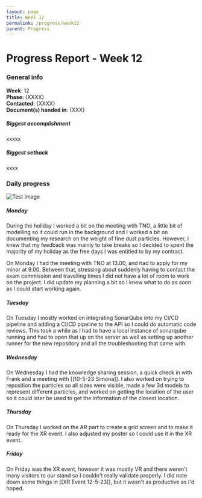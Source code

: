 ```yaml
---
layout: page
title: Week 12
permalink: /progress/week12
parent: Progress
---
```

# Progress Report - Week 12

### General info
**Week**: 12  
**Phase**: {XXXX}  
**Contacted**: {XXXX}  
**Document(s) handed in**: {XXX}  

##### Biggest accomplishment
xxxxx

##### Biggest setback
xxxx

### Daily progress
![Test Image](basic-weekly-template.png)

##### Monday
During the holiday I worked a bit on the meeting wtih TNO, a little bit of modelling so it could run in the background and I worked a bit on documenting my research on the weight of fine dust particles. However, I knew that my feedback was mainly to take breaks so I decided to spent the majority of my holiday as the free days I was entitled to by my contract.

On Monday I had the meeting with TNO at 13.00, and had to apply for my minor at 9.00. Between that, stressing about suddenly having to contact the exam commission and travelling times I did not have a lot of room to work on the project. I did update my planning a bit so I knew what to do as soon as I could start working again.

##### Tuesday
On Tuesday I mostly worked on integrating SonarQube into my CI/CD pipeline and adding a CI/CD pipeline to the API so I could do automatic code reviews. This took a while as I had to have a local instance of sonarqube running and had to open that up on the server as well as setting up another runner for the new repository and all the troubleshooting that came with.

##### Wednesday
On Wednesday I had the knowledge sharing session, a quick check in with Frank and a meeting with [[10-5-23 Simona]]. I also worked on trying to reposition the particles so all sizes were visible, made a few 3d models to represent different particles, and worked on getting the location of the user so it could later be used to get the information of the closest location.

##### Thursday
On Thursday I worked on the AR part to create a grid screen and to make it ready for the XR event. I also adjusted my poster so I could use it in the XR event.

##### Friday
On Friday was the XR event, however it was mostly VR and there weren't many visitors to our stand so I couldn't really validate properly. I did note down some things in [[XR Event 12-5-23]], but it wasn't as productive as I'd hoped.

